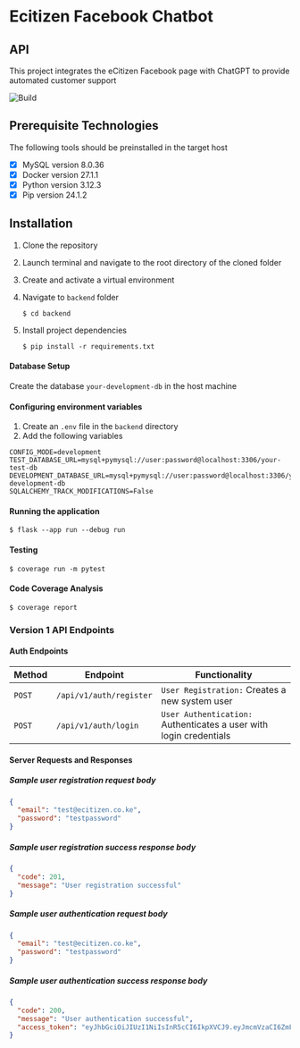 # Ecitizen Facebook Chatbot

## API

This project integrates the eCitizen Facebook page with ChatGPT to provide automated customer support

![Build](https://github.com/ecitizen-ke/ecitizen-fb-chatbot/actions/workflows/develop.yml/badge.svg?branch=)

## Prerequisite Technologies

The following tools should be preinstalled in the target host

- [x] MySQL version 8.0.36
- [x] Docker version 27.1.1
- [x] Python version 3.12.3
- [x] Pip version 24.1.2

## Installation

1. Clone the repository
2. Launch terminal and navigate to the root directory of the cloned folder
3. Create and activate a virtual environment
4. Navigate to `backend` folder

   `$ cd backend`

5. Install project dependencies

   `$ pip install -r requirements.txt`

#### Database Setup

Create the database `your-development-db` in the host machine

#### Configuring environment variables

1. Create an `.env` file in the `backend` directory
2. Add the following variables

```
CONFIG_MODE=development
TEST_DATABASE_URL=mysql+pymysql://user:password@localhost:3306/your-test-db
DEVELOPMENT_DATABASE_URL=mysql+pymysql://user:password@localhost:3306/your-development-db
SQLALCHEMY_TRACK_MODIFICATIONS=False
```

#### Running the application

`$ flask --app run --debug run`

#### Testing

`$ coverage run -m pytest`

#### Code Coverage Analysis

`$ coverage report`

### Version 1 API Endpoints

#### Auth Endpoints

| Method | Endpoint                | Functionality                                                      |
| ------ | ----------------------- | ------------------------------------------------------------------ |
| `POST` | `/api/v1/auth/register` | `User Registration:` Creates a new system user                     |
| `POST` | `/api/v1/auth/login`    | `User Authentication:` Authenticates a user with login credentials |

#### Server Requests and Responses

##### Sample user registration request body

```json
{
  "email": "test@ecitizen.co.ke",
  "password": "testpassword"
}
```

##### Sample user registration success response body

```json
{
  "code": 201,
  "message": "User registration successful"
}
```

##### Sample user authentication request body

```json
{
  "email": "test@ecitizen.co.ke",
  "password": "testpassword"
}
```

##### Sample user authentication success response body

```json
{
  "code": 200,
  "message": "User authentication successful",
  "access_token": "eyJhbGciOiJIUzI1NiIsInR5cCI6IkpXVCJ9.eyJmcmVzaCI6ZmFsc2UsImlhdCI6MTcyMjAxMDg0NCwianRpIjoiMTQ3PjQ5YTAtNGY1ZS00MzhiLWE2NjgtNTHzNTdiM2JmNGQ2IiwidHlwZSI6ImFjY2VzcyIsInN1YiI6ImFkbWluQGVjaXRpemVuLmNvbSIsIk5iZiI6MTcyMjAxMDg0NCwiY3NyZiI6IjE5ZTNkMDQ3LTY5ZWUtNGJjZC04ZDU0LTYzNjlmMjEzYTAzMiIsImV4cCI6MTcyMjAxMTc0NH0.DxcdXquE7iimUaGs_NmbIomypQ3nxaqCL5pQTBhbeRb"
}
```
